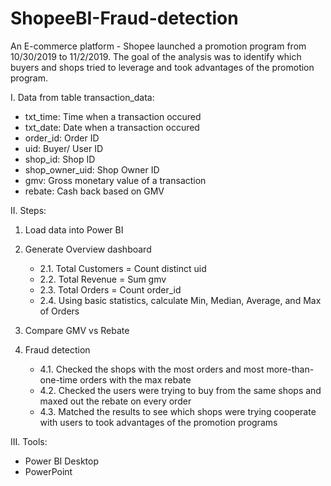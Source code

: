# ShopeeBI-Fraud-detection
An E-commerce platform - Shopee launched a promotion program from 10/30/2019 to 11/2/2019. The goal of the analysis was to identify which buyers and shops tried to leverage and took advantages of the promotion program.

I. Data from table transaction_data:
- txt_time: Time when a transaction occured
- txt_date: Date when a transaction occured
- order_id: Order ID
- uid: Buyer/ User ID
- shop_id: Shop ID
- shop_owner_uid: Shop Owner ID
- gmv: Gross monetary value of a transaction
- rebate: Cash back based on GMV

II. Steps:
  1. Load data into Power BI
     
  2. Generate Overview dashboard
     - 2.1. Total Customers = Count distinct uid
     - 2.2. Total Revenue = Sum gmv
     - 2.3. Total Orders = Count order_id
     - 2.4. Using basic statistics, calculate Min, Median, Average, and Max of Orders

  3. Compare GMV vs Rebate

  4. Fraud detection
     - 4.1. Checked the shops with the most orders and most more-than-one-time orders with the max rebate
     - 4.2. Checked the users were trying to buy from the same shops and maxed out the rebate on every order
     - 4.3. Matched the results to see which shops were trying cooperate with users to took advantages of the promotion programs


III. Tools:
- Power BI Desktop
- PowerPoint
